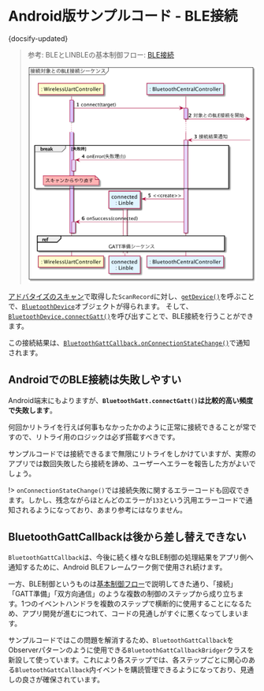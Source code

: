 # Android版サンプルコード - BLE接続

{docsify-updated}

> 参考: BLEとLINBLEの基本制御フロー: [BLE接続](common/flows/connect-to-target.md)
> 
> ![](../../out/plantuml/sequence_connection.png)

[アドバタイズのスキャン]( platform/android/scan-advertisements )で取得した`ScanRecord`に対し、[`getDevice()`]( https://developer.android.com/reference/android/bluetooth/le/ScanResult.html#getDevice() )を呼ぶことで、[`BluetoothDevice`]( https://developer.android.com/reference/android/bluetooth/BluetoothDevice.html )オブジェクトが得られます。
そして、[`BluetoothDevice.connectGatt()`]( https://developer.android.com/reference/android/bluetooth/BluetoothDevice.html#connectGatt(android.content.Context,%20boolean,%20android.bluetooth.BluetoothGattCallback) )を呼び出すことで、BLE接続を行うことができます。

この接続結果は、[`BluetoothGattCallback.onConnectionStateChange()`]( https://developer.android.com/reference/android/bluetooth/BluetoothGattCallback.html#onConnectionStateChange(android.bluetooth.BluetoothGatt,%20int,%20int) )で通知されます。



## AndroidでのBLE接続は失敗しやすい

Android端末にもよりますが、**`BluetoothGatt.connectGatt()`は比較的高い頻度で失敗します**。

何回かリトライを行えば何事もなかったかのように正常に接続できることが常ですので、リトライ用のロジックは必ず搭載すべきです。

サンプルコードでは接続できるまで無限にリトライをしかけていますが、実際のアプリでは数回失敗したら接続を諦め、ユーザーへエラーを報告した方がよいでしょう。

!> `onConnectionStateChange()`では接続失敗に関するエラーコードも回収できます。しかし、残念ながらほとんどのエラーが`133`という汎用エラーコードで通知されるようになっており、あまり参考にはなりません。


## BluetoothGattCallbackは後から差し替えできない

`BluetoothGattCallback`は、今後に続く様々なBLE制御の処理結果をアプリ側へ通知するために、Android BLEフレームワーク側で使用され続けます。

一方、BLE制御というものは[基本制御フロー]( common/flows/introduction.md )で説明してきた通り、「接続」「GATT準備」「双方向通信」のような複数の制御のステップから成り立ちます。1つのイベントハンドラを複数のステップで横断的に使用することになるため、アプリ開発が進むにつれて、コードの見通しがすぐに悪くなってしまいます。

サンプルコードではこの問題を解消するため、`BluetoothGattCallback`をObserverパターンのように使用できる`BluetoothGattCallbackBridger`クラスを新設して使っています。これにより各ステップでは、各ステップごとに関心のある`BluetoothGattCallback`内イベントを購読管理できるようになっており、見通しの良さが確保されています。

